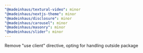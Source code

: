 ```yaml
---
"@madeinhaus/textural-video": minor
"@madeinhaus/nextjs-theme": minor
"@madeinhaus/disclosure": minor
"@madeinhaus/carousel": minor
"@madeinhaus/masonry": minor
"@madeinhaus/slider": minor
---
```


Remove "use client" directive, opting for handling outside package
